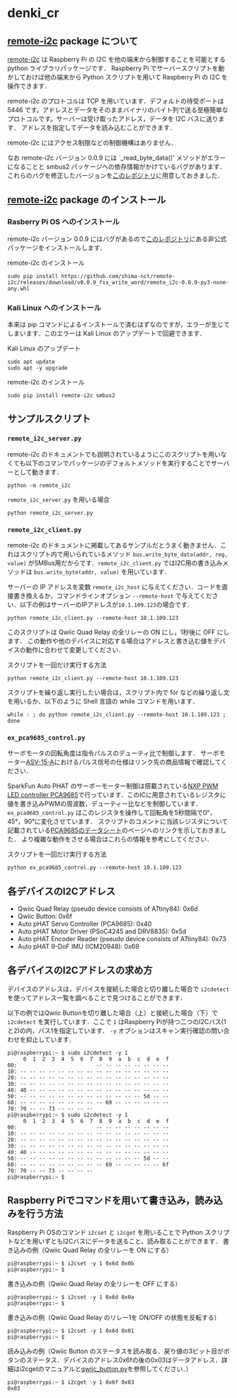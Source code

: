 # denki_cr

## [remote-i2c] package について
[remote-i2c] は Raspberry Pi の I2C を他の端末から制御することを可能とする python ライブラリパッケージです．
Raspberry Pi でサーバースクリプトを動かしておけば他の端末から Python スクリプトを用いて Raspberry Pi の I2C を操作できます．

remote-i2c のプロトコルは TCP を用いています．デフォルトの待受ポートは 5446 です。アドレスとデータをそのままバイナリのバイト列で送る至極簡単なプロトコルです。サーバーは受け取ったアドレス，データを I2C バスに送ります．
アドレスを指定してデータを読み込むことができます．

remote-i2c にはアクセス制限などの制御機構はありません．

なお remote-i2c バージョン 0.0.9 には `_read_byte_data()' メソッドがエラーになることと smbus2 パッケージへの依存情報がかけているバグがあります．これらのバグを修正したバージョンを[このレポジトリ](https://github.com/shima-nct/remote-i2c/tree/fix_lack_of_smbus2_dependency_and_write_word)に用意しておきました．

[remote-i2c]: https://pypi.org/project/remote-i2c/

## [remote-i2c] package のインストール
### Rasberry Pi OS へのインストール

remote-i2c バージョン 0.0.9 にはバグがあるので[このレポジトリ](https://github.com/shima-nct/remote-i2c/tree/fix_lack_of_smbus2_dependency_and_write_word)にある非公式パッケージをインストールします．

remote-i2c のインストール
```
sudo pip install https://github.com/shima-nct/remote-i2c/releases/download/v0.0.9_fix_write_word/remote_i2c-0.0.9-py3-none-any.whl
```

### Kali Linux へのインストール
本来は pip コマンドによるインストールで済むはずなのですが，エラーが生じてしまいます．このエラーは Kali Linux のアップデートで回避できます．

Kali Linux のアップデート
 ```
 sudo apt update
 sudo apt -y upgrade
 ```
remote-i2c のインストール
```
sudo pip install remote-i2c smbus2
```

## サンプルスクリプト

### `remote_i2c_server.py`
remote-i2c のドキュメントでも説明されているようにこのスクリプトを用いなくても以下のコマンでパッケージのデフォルトメソッドを実行することでサーバーとして動きます．
```
python -m remote_i2c
```

`remote_i2c_server.py` を用いる場合
```
python remote_i2c_server.py
```

### `remote_i2c_client.py`
remote-i2c のドキュメントに掲載してあるサンプルだとうまく動きません．これはスクリプト内で用いられているメソッド `bus.write_byte_data(addr, reg, value)` がSMBus用だからです．`remote_i2c_client.py` ではI2C用の書き込みメソッドは `bus.write_byte(addr, value)` を用いています．

サーバーの IP アドレスを変数 `remote_i2c_host` に与えてください．コードを直接書き換えるか，コマンドラインオプション `--remote-host` で与えてください．以下の例はサーバーのIPアドレスが`10.1.109.123`の場合です．

```
python remote_i2c_client.py --remote-host 10.1.109.123
```

このスクリプトは Qwiic Quad Relay の全リレーの ON にし，1秒後に OFF にします．
この動作や他のデバイスに対応する場合はアドレスと書き込む値をデバイスの動作に合わせて変更してください．

スクリプトを一回だけ実行する方法
```
python remote_i2c_client.py --remote-host 10.1.109.123
```

スクリプトを繰り返し実行したい場合は，スクリプト内で for などの繰り返し文を用いるか、以下のように Shell 言語の while コマンドを用います．
```
while : ; do python remote_i2c_client.py --remote-host 10.1.109.123 ; done
```

### `ex_pca9685_control.py`
サーボモータの回転角度は指令パルスのデューティ比で制御します．
サーボモーター[ASV-15-A]におけるパルス信号の仕様はリンク先の商品情報で確認してください．

SparkFun Auto PHAT のサーボーモーター制御は搭載されている[NXP PWM LED controller PCA9685]で行っています．このICに用意されているレジスタに値を書き込みPWMの周波数，デューティー比などを制御しています．
 `ex_pca9685_control.py` はこのレジスタを操作して回転角を5秒間隔で0°，45°，90°に変化させています．
 スクリプトのコメントに当該レジスタについて記載されている[PCA9685のデータシート]のページへのリンクを示しておきました．
 より複雑な動作をさせる場合はこれらの情報を参考にしてください．


スクリプトを一回だけ実行する方法
```
python ex_pca9685_control.py --remote-host 10.1.109.123
```

[NXP PWM LED controller PCA9685]: https://www.nxp.com/products/power-management/lighting-driver-and-controller-ics/ic-led-controllers/16-channel-12-bit-pwm-fm-plus-ic-bus-led-controller:PCA9685
[PCA9685のデータシート]: https://www.nxp.com/docs/en/data-sheet/PCA9685.pdf
[ASV-15-A]: http://www.robotsfx.com/robot/ASV-15.html

## 各デバイスのI2Cアドレス

* Qwiic Quad Relay (pseudo device consists of ATtiny84): 0x6d
* Qwiic Button: 0x6f
* Auto pHAT Servo Controller (PCA9685): 0x40
* Auto pHAT Motor Driver (PSoC4245 and DRV8835): 0x5d
* Auto pHAT Encoder Reader (pseudo device consists of ATtiny84): 0x73
* Auto pHAT 9-DoF IMU (ICM20948): 0x69

## 各デバイスのI2Cアドレスの求め方
デバイスのアドレスは，デバイスを接続した場合と切り離した場合で `i2cdetect` を使ってアドレス一覧を調べることで見つけることができます．

以下の例ではQwiic Buttonを切り離した場合（上）と接続した場合（下）で `i2cdetect` を実行しています．ここで `1` はRaspberry Piが持つ二つのI2Cバス(1と2)の内，バス1を指定しています． `-y` オプションはスキャン実行確認の問い合わせを抑止しています．
```
pi@raspberrypi:~ $ sudo i2cdetect -y 1
     0  1  2  3  4  5  6  7  8  9  a  b  c  d  e  f
00:                         -- -- -- -- -- -- -- --
10: -- -- -- -- -- -- -- -- -- -- -- -- -- -- -- --
20: -- -- -- -- -- -- -- -- -- -- -- -- -- -- -- --
30: -- -- -- -- -- -- -- -- -- -- -- -- -- -- -- --
40: 40 -- -- -- -- -- -- -- -- -- -- -- -- -- -- --
50: -- -- -- -- -- -- -- -- -- -- -- -- -- 5d -- --
60: -- -- -- -- -- -- -- -- -- 69 -- -- -- -- -- --
70: 70 -- -- 73 -- -- -- --
pi@raspberrypi:~ $ sudo i2cdetect -y 1
     0  1  2  3  4  5  6  7  8  9  a  b  c  d  e  f
00:                         -- -- -- -- -- -- -- --
10: -- -- -- -- -- -- -- -- -- -- -- -- -- -- -- --
20: -- -- -- -- -- -- -- -- -- -- -- -- -- -- -- --
30: -- -- -- -- -- -- -- -- -- -- -- -- -- -- -- --
40: 40 -- -- -- -- -- -- -- -- -- -- -- -- -- -- --
50: -- -- -- -- -- -- -- -- -- -- -- -- -- 5d -- --
60: -- -- -- -- -- -- -- -- -- 69 -- -- -- -- -- 6f
70: 70 -- -- 73 -- -- -- --
pi@raspberrypi:~ $
```

## Raspberry Piでコマンドを用いて書き込み，読み込みを行う方法
Raspberry Pi OSのコマンド `i2cset` と `i2cget` を用いることで Python スクリプトなどを用いずともI2Cバスにデータを送ること、読み取ることができます．
書き込みの例（Qwiic Quad Relay の全リレーを ON にする）
```
pi@raspberrypi:~ $ i2cset -y 1 0x6d 0x0b
pi@raspberrypi:~ $
```
書き込みの例（Qwiic Quad Relay の全リレーを OFF にする）
```
pi@raspberrypi:~ $ i2cset -y 1 0x6d 0x0a
pi@raspberrypi:~ $
```
書き込みの例（Qwiic Quad Relay のリレー1を ON/OFF の状態を反転する）
```
pi@raspberrypi:~ $ i2cset -y 1 0x6d 0x01
pi@raspberrypi:~ $
```
読み込みの例（Qwiic Button のステータスを読み取る．戻り値の3ビット目がボタンのステータス．デバイスのアドレス0x6fの後の0x03はデータアドレス．詳細はi2cgetのマニュアルと[qwiic_button.py](https://github.com/sparkfun/Qwiic_Button_Py/blob/main/qwiic_button.py#:~:text=self.is_pressed%20%3D%20int(button_status)%20%26%20~(0xFB))を参照してください．）
```
pi@raspberrypi:~ $ i2cget -y 1 0x6f 0x03
0x03
```

